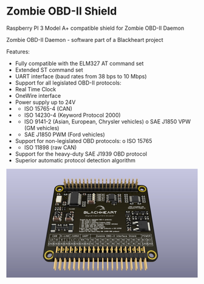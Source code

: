# Zombie OBD-II Shield 
Raspberry PI 3 Model A+ compatible shield for Zombie OBD-II Daemon

Zombie OBD-II Daemon - software part of a Blackheart project

Features:
- Fully compatible with the ELM327 AT command set
- Extended ST command set
- UART interface (baud rates from 38 bps to 10 Mbps)
- Support for all legislated OBD-II protocols:
- Real Time Clock
- OneWire interface
- Power supply up to 24V 
- - ISO 15765-4 (CAN)
- - ISO 14230-4 (Keyword Protocol 2000)
- - ISO 9141-2 (Asian, European, Chrysler vehicles) o SAE J1850 VPW (GM vehicles)
- - SAE J1850 PWM (Ford vehicles)
- Support for non-legislated OBD protocols: o ISO 15765
- - ISO 11898 (raw CAN)
- Support for the heavy-duty SAE J1939 OBD protocol
- Superior automatic protocol detection algorithm


![preview 1](https://github.com/helimania/obd_2_shield/blob/master/obd.2.shield.3d.jpg)
